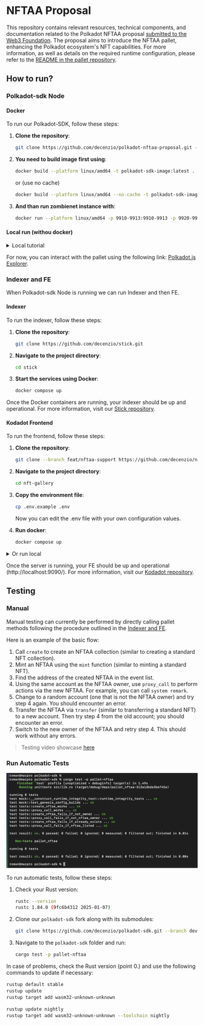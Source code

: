# NFTAA Proposal

This repository contains relevant resources, technical components, and documentation related to the Polkadot NFTAA proposal [submitted to the Web3 Foundation](https://github.com/w3f/Grants-Program/blob/master/applications/nftaa.md).
The proposal aims to introduce the NFTAA pallet, enhancing the Polkadot ecosystem's NFT capabilities.
For more information, as well as details on the required runtime configuration, please refer to the [README in the pallet repository](https://github.com/decenzio/pallet-nftaa).

## How to run?

### Polkadot-sdk Node

#### Docker

To run our Polkadot-SDK, follow these steps:

1. **Clone the repository**:
   ```sh
   git clone https://github.com/decenzio/polkadot-nftaa-proposal.git --recurse-submodules
   ```

2. **You need to build image first using**:
   ```sh
   docker build --platform linux/amd64 -t polkadot-sdk-image:latest .
   ```
   or (use no cache)
   ```sh
   docker build --platform linux/amd64 --no-cache -t polkadot-sdk-image:latest .
   ```

3. **And than run zombienet instance with**:
   ```sh
   docker run --platform linux/amd64 -p 9910-9913:9910-9913 -p 9920-9921:9920-9921 -p 9615-9620:9615-9620 --rm -it polkadot-sdk-image:latest
   ```

#### Local run (withou docker)
<details>
   <summary>Local tutorial</summary>
   Alternatively for local development we recommend download our fork of polkadot-sdk
   
      ```sh
      git clone https://github.com/decenzio/polkadot-sdk.git --branch dev --recurse-submodules
      ```
   
   Inside folder `binaries` download [zombienet](https://github.com/paritytech/zombienet/releases) instance. Then add execution rights:
      ```sh
      cd binaries
      chmod +x ./zombienet
      ```
   
   Then you need to build relay node:
      ```sh
      cargo b -r -p polkadot
      ```
   
   And parachain template:
      ```sh
      cargo build --release -p parachain-template-node
      ```
   
   After that we can launch nodes with zombienet:
      ```sh
      cd binaries
      ./zombienet -p native -c 1 spawn config.toml
      ```
</details>

For now, you can interact with the pallet using the following link: [Polkadot.js Explorer](https://polkadot.js.org/apps/?rpc=ws://127.0.0.1:9920#/explorer).

### Indexer and FE

When Polkadot-sdk Node is running we can run Indexer and then FE.

#### Indexer

To run the indexer, follow these steps:

1. **Clone the repository**:
   ```bash
   git clone https://github.com/decenzio/stick.git
   ```
2. **Navigate to the project directory**:
   ```bash
   cd stick
   ```
3. **Start the services using Docker**:
   ```bash
   docker compose up
   ```

Once the Docker containers are running, your indexer should be up and operational. For more information, visit our [Stick repository](https://github.com/decenzio/stick).

#### Kodadot Frontend

To run the frontend, follow these steps:

1. **Clone the repository**:
   ```bash
   git clone --branch feat/nftaa-support https://github.com/decenzio/nft-gallery.git
   ```

2. **Navigate to the project directory**:
   ```bash
   cd nft-gallery
   ```

3. **Copy the environment file**:
   ```bash
   cp .env.example .env
   ```
   Now you can edit the .env file with your own configuration values.
   
4. **Run docker**:
   ```bash
   docker compose up
    ```

<details>
  <summary>Or run local</summary>

  Install dependencies:

  ```bash
  pnpm install
  ```
  Start the development server:
  ```bash
  pnpm dev
  ```
</details>

Once the server is running, your FE should be up and operational (http://localhost:9090/). For more information, visit our [Kodadot repository](https://github.com/decenzio/nft-gallery).

## Testing

### Manual
Manual testing can currently be performed by directly calling pallet methods following the procedure outlined in the [Indexer and FE](#indexer-and-fe).

Here is an example of the basic flow:
1. Call `create` to create an NFTAA collection (similar to creating a standard NFT collection).
2. Mint an NFTAA using the `mint` function (similar to minting a standard NFT).
3. Find the address of the created NFTAA in the event list.
4. Using the same account as the NFTAA owner, use `proxy_call` to perform actions via the new NFTAA. For example, you can call `system remark`.
5. Change to a random account (one that is not the NFTAA owner) and try step 4 again. You should encounter an error.
6. Transfer the NFTAA via `transfer` (similar to transferring a standard NFT) to a new account. Then try step 4 from the old account; you should encounter an error.
7. Switch to the new owner of the NFTAA and retry step 4. This should work without any errors.

> Testing video showcase [here](https://youtu.be/WVCoaLYoxes)

### Run Automatic Tests

<img width="684" alt="image" src="testing/nftaa-pallet-test-cargo.png"/>


To run automatic tests, follow these steps:

1. Check your Rust version:
   ```sh
   rustc --version           
   rustc 1.84.0 (9fc6b4312 2025-01-07)
   ```

2. Clone our `polkadot-sdk` fork along with its submodules:
   ```sh
   git clone https://github.com/decenzio/polkadot-sdk.git --branch dev --recurse-submodules
   ```

3. Navigate to the `polkadot-sdk` folder and run:
   ```sh
   cargo test -p pallet-nftaa
   ```

In case of problems, check the Rust version (point 0.) and use the following commands to update if necessary:

   ```sh
   rustup default stable
   rustup update
   rustup target add wasm32-unknown-unknown
   ```

   ```sh
   rustup update nightly
   rustup target add wasm32-unknown-unknown --toolchain nightly
   ```
